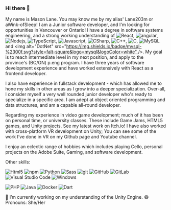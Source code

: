 ### Hi there 👋


My name is Mason Lane. You may know me by my alias' Lane203m or aWink-ofSleep! I am a Junior software developer, and I'm looking for opportunities in Vancouver or Ontario! I have a degree in software systems engineering, and a strong working understanding of 
<img alt="React" src="https://img.shields.io/badge/-React-45b8d8?style=flat-square&logo=react&logoColor=white" />, 
<img alt="angular" src="https://img.shields.io/badge/-Angular-DD0031?style=flat-square&logo=angular&logoColor=white" />, 
<img alt="Nodejs" src="https://img.shields.io/badge/-Nodejs-43853d?style=flat-square&logo=Node.js&logoColor=white" />, 
<img alt="TypeScript" src="https://img.shields.io/badge/-TypeScript-007ACC?style=flat-square&logo=typescript&logoColor=white" />, 
<img alt="Javascript" src="https://img.shields.io/badge/Javascript-%23323330.svg?style=flat-square&logo=javascript&logoColor=%23F7DF1E" />, 
<img alt="CSharp" src="https://img.shields.io/badge/c%23-%23239120.svg?style=for-the-badge&logo=c-sharp&logoColor=white" />, 
<img alt="C++" src="https://img.shields.io/badge/c++-%2300599C.svg?style=for-the-badge&logo=c%2B%2B&logoColor=white" />, 
<img alt="C" src="https://img.shields.io/badge/c-%2300599C.svg?style=for-the-badge&logo=c&logoColor=white" />, 
<img alt="MySQL" src="https://img.shields.io/badge/mysql-%2300f.svg?style=falt-square&logo=mysql&logoColor=white" />
and <img alt="DotNet" src="[https://img.shields.io/badge/mysql-%2300f.svg?style=falt-square&logo=mysql&logoColor=white" ](https://img.shields.io/badge/.NET-5C2D91?style=for-the-badge&logo=.net&logoColor=white)/>. My goal is to reach intermediate level in my next position, and apply to the province's (BC/ON) p.eng program. I have three years of software development experience and have worked extensively with React as a frontend developer.

I also have experience in fullstack development - which has allowed me to hone my skills in other areas as I grow into a deeper specialization. Over-all, I consider myself a very well rounded junior developer who's ready to specialize in a specific area. I am adept at object oriented programming and data structures, and am a capable all-round developer.

Regarding my experience in video game development; much of it has been on personal time, or university classes. These include Game Jams, HTML5 games, and Unity projects. See my latest work on Itch.io! I have also worked with cross-platform VR development on Unity; You can see some of the work I’ve done in VR on my Github page and Youtube channel.  
 
I enjoy an eclectic range of hobbies which includes playing Cello, personal projects on the Adobe Suite, Gaming, and software development. 

Other skills:
<p>
  <img alt="Html5" src="https://img.shields.io/badge/-HTML5-E34F26?style=flat-square&logo=html5&logoColor=white"/>
  <img alt="npm" src="https://img.shields.io/badge/-NPM-CB3837?style=flat-square&logo=npm&logoColor=white" />
  <img alt="Python" src="https://img.shields.io/badge/python-3670A0?style=flat-square&logo=python&logoColor=ffdd54" />
  <img alt="Sass" src="https://img.shields.io/badge/-Sass-CC6699?style=flat-square&logo=sass&logoColor=white" />
  <img alt="git" src="https://img.shields.io/badge/-Git-F05032?style=flat-square&logo=git&logoColor=white" />   
  <img alt="GitHub" src="https://img.shields.io/badge/github-%23121011.svg?style=flat-square&logo=github&logoColor=white" />
  <img alt="GitLab" src="https://img.shields.io/badge/gitlab-%23181717.svg?style=flat-square&logo=gitlab&logoColor=white" />
  <img alt="Visual Studio Code" src="https://img.shields.io/badge/Visual%20Studio%20Code-0078d7.svg?style=flat-square&logo=visual-studio-code&logoColor=white" />
  <img alt="Windows" src="https://img.shields.io/badge/Windows-0078D6?style=flat-square&logo=windows&logoColor=white" />
</p>
<p>
  <img alt="PHP" src="https://img.shields.io/badge/php-%23777BB4.svg?style=flat-square&logo=php&logoColor=white" />
  <img alt="Java" src="https://img.shields.io/badge/Java-%23ED8B00.svg?style=flat-square&logo=java&logoColor=white" />
  <img alt="Docker" src="https://img.shields.io/badge/-Docker-46a2f1?style=flat-square&logo=docker&logoColor=white" />  
  <img alt="Dart" src="https://img.shields.io/badge/dart-%230175C2.svg?style=for-the-badge&logo=dart&logoColor=white" />  
</p>


🔭 I’m currently working on my understanding of the Unity Engine. 
😄 Pronouns: She/Her
<!--
**lane203m/lane203m** is a ✨ _special_ ✨ repository because its `README.md` (this file) appears on your GitHub profile.

Here are some ideas to get you started:

- 🔭 I’m currently working on ...
- 🌱 I’m currently learning ...
- 👯 I’m looking to collaborate on ...
- 🤔 I’m looking for help with ...
- 💬 Ask me about ...
- 📫 How to reach me: ...
- 😄 Pronouns: ...
- ⚡ Fun fact: ...
-->
